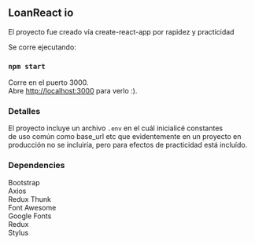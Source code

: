 
## LoanReact io

El proyecto fue creado vía create-react-app por rapidez y practicidad

Se corre ejecutando:
### `npm start`

Corre en el puerto 3000.<br>
Abre [http://localhost:3000](http://localhost:3000) para verlo :).

### Detalles
El proyecto incluye un archivo `.env` en el cuál inicialicé constantes<br>
de uso común como base_url etc que evidentemente en un proyecto
en producción no se incluiría, pero para efectos de practicidad está incluído.

### Dependencies
Bootstrap <br>
Axios <br>
Redux Thunk <br>
Font Awesome <br>
Google Fonts <br>
Redux <br>
Stylus <br>
